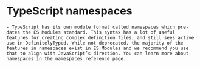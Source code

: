 
# TypeScript namespaces

    - TypeScript has its own module format called namespaces which pre-dates the ES Modules standard. This syntax has a lot of useful features for creating complex definition files, and still sees active use in DefinitelyTyped. While not deprecated, the majority of the features in namespaces exist in ES Modules and we recommend you use that to align with JavaScript’s direction. You can learn more about namespaces in the namespaces reference page.